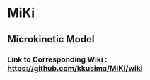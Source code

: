 # MiKi
## Microkinetic Model


### Link to Corresponding Wiki : https://github.com/kkusima/MiKi/wiki
